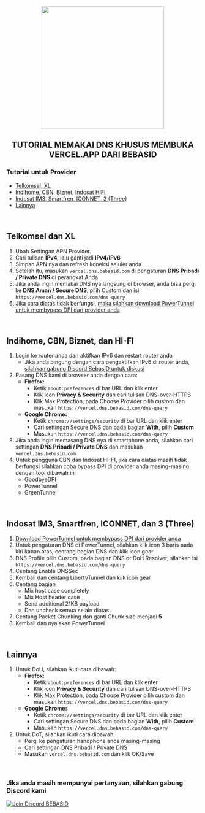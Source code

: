 <div align="center">
  <img src="https://upload.wikimedia.org/wikipedia/commons/5/5e/Vercel_logo_black.svg" width="320px">
  <h2>TUTORIAL MEMAKAI DNS KHUSUS MEMBUKA VERCEL.APP DARI BEBASID</h2>
</div>

### Tutorial untuk Provider
- [Telkomsel, XL](#telkomsel-dan-xl)
- [Indihome, CBN, Biznet, Indosat HIFI](#indihome-cbn-biznet-dan-hi-fi)
- [Indosat IM3, Smartfren, ICONNET, 3 (Three)](#indosat-im3-smartfren-iconnet-dan-3-three)
- [Lainnya](#lainnya)

<br>

## Telkomsel dan XL
1.  Ubah Settingan APN Provider.
2.  Cari tulisan **IPv4**, lalu ganti jadi **IPv4/IPv6**
3.  Simpan APN nya dan refresh koneksi seluler anda
4.  Setelah itu, masukan `vercel.dns.bebasid.com` di pengaturan **DNS Pribadi / Private DNS** di perangkat Anda 
5.  Jika anda ingin memakai DNS nya langsung di browser, anda bisa pergi ke **DNS Aman / Secure DNS**, pilih Custom dan isi `https://vercel.dns.bebasid.com/dns-query`
6.  Jika cara diatas tidak berfungsi, [maka silahkan download PowerTunnel untuk membypass DPI dari provider anda](https://github.com/krlvm/PowerTunnel-Android/releases)
<br>

## Indihome, CBN, Biznet, dan HI-FI
1.  Login ke router anda dan aktifkan IPv6 dan restart router anda
       -  Jika anda bingung dengan cara pengaktifkan IPv6 di router anda, [silahkan gabung Discord BebasID untuk diskusi](https://discord.gg/q7AAX3W)
2.  Pasang DNS kami di browser anda dengan cara:
       - **Firefox:**
          - Ketik `about:preferences` di bar URL dan klik enter
          - Klik icon **Privacy & Security** dan cari tulisan DNS-over-HTTPS
          - Klik Max Protection, pada Choose Provider pilih custom dan masukan `https://vercel.dns.bebasid.com/dns-query`
       - **Google Chrome:**
          - Ketik `chrome://settings/security` di bar URL dan klik enter
          - Cari settingan Secure DNS dan pada bagian **With**, pilih **Custom**
          - Masukan `https://vercel.dns.bebasid.com/dns-query`
3.  Jika anda ingin memasang DNS nya di smartphone anda, silahkan cari settingan **DNS Pribadi / Private DNS** dan masukan `vercel.dns.bebasid.com`
4.  Untuk pengguna CBN dan Indosat HI-FI, jika cara diatas masih tidak berfungsi silahkan coba bypass DPI di provider anda masing-masing dengan tool dibawah ini
       - GoodbyeDPI
       - PowerTunnel
       - GreenTunnel
<br>

## Indosat IM3, Smartfren, ICONNET, dan 3 (Three)
1.  [Download PowerTunnel untuk membypass DPI dari provider anda](https://github.com/krlvm/PowerTunnel-Android/releases)
2.  Untuk pengaturan DNS di PowerTunnel, silahkan klik icon 3 baris pada kiri kanan atas, centang bagian DNS dan klik icon gear
3.  DNS Profile pilih Custom, pada bagian DNS or DoH Resolver, silahkan isi `https://vercel.dns.bebasid.com/dns-query`
4.  Centang Enable DNSSec
5.  Kembali dan centang LibertyTunnel dan klik icon gear
6.  Centang bagian
      - Mix host case completely
      - Mix Host header case
      - Send additional 21KB payload
      - Dan uncheck semua selain diatas
7.  Centang Packet Chunking dan ganti Chunk size menjadi **5**
8.  Kembali dan nyalakan PowerTunnel
<br>

## Lainnya
1.  Untuk DoH, silahkan ikuti cara dibawah:
       - **Firefox:**
          - Ketik `about:preferences` di bar URL dan klik enter
          - Klik icon **Privacy & Security** dan cari tulisan DNS-over-HTTPS
          - Klik Max Protection, pada Choose Provider pilih custom dan masukan `https://vercel.dns.bebasid.com/dns-query`
       - **Google Chrome:**
          - Ketik `chrome://settings/security` di bar URL dan klik enter
          - Cari settingan Secure DNS dan pada bagian **With**, pilih **Custom**
          - Masukan `https://vercel.dns.bebasid.com/dns-query`
2.  Untuk DoT, silahkan ikuti cara dibawah:
      - Pergi ke pengaturan handphone anda masing-masing
      - Cari settingan DNS Pribadi / Private DNS
      - Masukan `vercel.dns.bebasid.com` dan klik OK/Save
<br><br><br>

### Jika anda masih mempunyai pertanyaan, silahkan gabung Discord kami
  <a href="https://discord.gg/EKrxZyu" rel="nofollow" style="text-align: center; margin:2% auto;">
            <img class="discord" src="https://camo.githubusercontent.com/82ad315ab53d897c96ac232fe1a5cee370e6bf4c9d17cf1f50e1f29759bcae82/68747470733a2f2f646973636f72646170702e636f6d2f6170692f6775696c64732f3633303431353930373032313338393832352f7769646765742e706e673f7374796c653d62616e6e657232" alt="Join Discord BEBASID" data-canonical-src="https://discordapp.com/api/guilds/630415907021389825/widget.png?style=banner2">
        </a>
